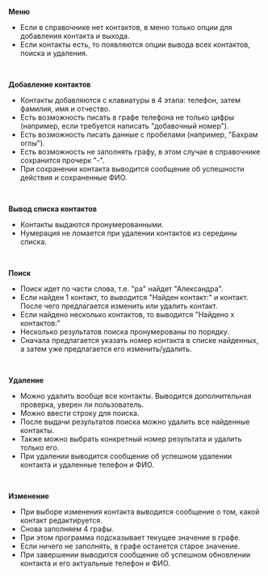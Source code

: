 <b>Меню</b><br>
  <ul><li>Если в справочнике нет контактов, в меню только опции для добавления контакта и выхода.<br>
  <li>Если контакты есть, то появляются опции вывода всех контактов, поиска и удаления.</ul><br>

<b>Добавление контактов</b><br>
  <ul><li>Контакты добавляются с клавиатуры в 4 этапа: телефон, затем фамилия, имя и отчество.<br>
  <li>Есть возможность писать в графе телефона не только цифры (например, если требуется написать "добавочный номер").<br>
  <li>Есть возможность писать данные с пробелами (например, "Бахрам оглы").<br>
  <li>Есть возможность не заполнять графу, в этом случае в справочнике сохранится прочерк "-".<br>
  <li>При сохранении контакта выводится сообщение об успешности действия и сохраненные ФИО.</ul><br>

<b>Вывод списка контактов</b><br>
  <ul><li>Контакты выдаются пронумерованными.<br>
  <li>Нумерация не ломается при удалении контактов из середины списка.</ul><br>

<b>Поиск</b><br>
  <ul><li>Поиск идет по части слова, т.е. "ра" найдет "Александра".<br>
  <li>Если найден 1 контакт, то выводится "Найден контакт:" и контакт. После чего предлагается изменить или удалить контакт.<br>
  <li>Если найдено несколько контактов, то выводится "Найдено х контактов:"<br>
  <li>Несколько результатов поиска пронумерованы по порядку.<br>
  <li>Сначала предлагается указать номер контакта в списке найденных, а затем уже предлагается его изменить/удалить.</ul><br>

<b>Удаление</b><br>
  <ul><li>Можно удалить вообще все контакты. Выводится дополнительная проверка, уверен ли пользователь.<br>
  <li>Можно ввести строку для поиска.<br>
  <li>После выдачи результатов поиска можно удалить все найденные контакты.<br>
  <li>Также можно выбрать конкретный номер результата и удалить только его.<br>
  <li>При удалении выводится сообщение об успешном удалении контакта и удаленные телефон и ФИО.</ul><br>
  
<b>Изменение</b><br>
  <ul><li>При выборе изменения контакта выводится сообщение о том, какой контакт редактируется.<br>
  <li>Снова заполняем 4 графы.<br>
  <li>При этом программа подсказывает текущее значение в графе.<br>
  <li>Если ничего не заполнять, в графе останется старое значение.<br>
  <li>При завершении выводится сообщение об успешном обновлении контакта и его актуальные телефон и ФИО.</ul><br>
